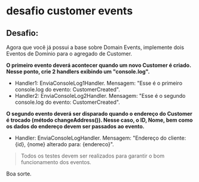 # desafio customer events

## Desafio: 

Agora que você já possui a base sobre Domain Events, implemente dois Eventos de Domínio para o agregado de Customer.

**O primeiro evento deverá acontecer quando um novo Customer é criado. Nesse ponto, crie 2 handlers exibindo um "console.log".** 

- Handler1: EnviaConsoleLog1Handler. Mensagem: "Esse é o primeiro console.log do evento: CustomerCreated".
- Handler2: EnviaConsoleLog2Handler. Mensagem: "Esse é o segundo console.log do evento: CustomerCreated". 

**O segundo evento deverá ser disparado quando o endereço do Customer é trocado (método changeAddress()). Nesse caso, o ID, Nome, bem como os dados do endereço devem ser passados ao evento.**

- Handler: EnviaConsoleLogHandler. Mensagem: "Endereço do cliente: {id}, {nome} alterado para: {endereco}".

> Todos os testes devem ser realizados para garantir o bom funcionamento dos eventos.

Boa sorte.

